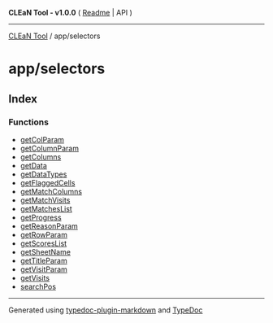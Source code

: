 **CLEaN Tool - v1.0.0** ( [Readme](../../README.md) \| API )

***

[CLEaN Tool](../../modules.md) / app/selectors

# app/selectors

## Index

### Functions

- [getColParam](functions/getColParam.md)
- [getColumnParam](functions/getColumnParam.md)
- [getColumns](functions/getColumns.md)
- [getData](functions/getData.md)
- [getDataTypes](functions/getDataTypes.md)
- [getFlaggedCells](functions/getFlaggedCells.md)
- [getMatchColumns](functions/getMatchColumns.md)
- [getMatchVisits](functions/getMatchVisits.md)
- [getMatchesList](functions/getMatchesList.md)
- [getProgress](functions/getProgress.md)
- [getReasonParam](functions/getReasonParam.md)
- [getRowParam](functions/getRowParam.md)
- [getScoresList](functions/getScoresList.md)
- [getSheetName](functions/getSheetName.md)
- [getTitleParam](functions/getTitleParam.md)
- [getVisitParam](functions/getVisitParam.md)
- [getVisits](functions/getVisits.md)
- [searchPos](functions/searchPos.md)

***

Generated using [typedoc-plugin-markdown](https://www.npmjs.com/package/typedoc-plugin-markdown) and [TypeDoc](https://typedoc.org/)
